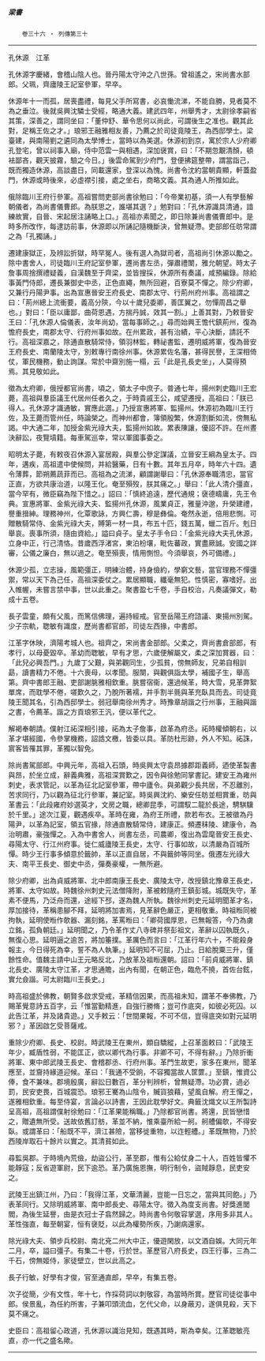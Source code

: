 

##### 梁書
　　`卷三十六 ‧ 列傳第三十`

* * *

孔休源　江革

孔休源字慶緒，會稽山陰人也。晉丹陽太守沖之八世孫。曾祖遙之，宋尚書水部郎。父珮，齊廬陵王記室參軍，早卒。

休源年十一而孤，居喪盡禮，每見父手所寫書，必哀慟流涕，不能自勝，見者莫不為之垂泣。後就吳興沈驎士受經，略通大義。建武四年，州舉秀才，太尉徐孝嗣省其策，深善之，謂同坐曰：「董仲舒、華令思何以尚此，可謂後生之准也。觀其此對，足稱王佐之才。」琅邪王融雅相友善，乃薦之於司徒竟陵王，為西邸學士。梁臺建，與南陽劉之遴同為太學博士，當時以為美選。休源初到京，寓於宗人少府卿孔登宅，曾以祠事入廟，侍中范雲一與相遇，深加襃賞，曰：「不期忽覯清顏，頓袪鄙吝，觀天披霧，驗之今日。」後雲命駕到少府門，登便拂筵整帶，謂當詣己，既而獨造休源，高談盡日，同載還家，登深以為愧。尚書令沈約當朝貴顯，軒蓋盈門，休源或時後來，必虛襟引接，處之坐右，商略文義。其為通人所推如此。

俄除臨川王府行參軍。高祖嘗問吏部尚書徐勉曰：「今帝業初基，須一人有學藝解朝儀者，為尚書儀曹郎。為朕思之，誰堪其選？」勉對曰：「孔休源識具清通，諳練故實，自晉、宋起居注誦略上口。」高祖亦素聞之，即日除兼尚書儀曹郎中。是時多所改作，每逮訪前事，休源即以所誦記隨機斷決，曾無疑滯。吏部郎任昉常謂之為「孔獨誦。」

遷建康獄正，及辨訟折獄，時罕冤人。後有選人為獄司者，高祖尚引休源以勵之。除中書舍人，司徒臨川王府記室參軍，遷尚書左丞，彈肅禮闈，雅允朝望。時太子詹事周捨撰禮疑義，自漢魏至于齊梁，並皆搜採，休源所有奏議，咸預編錄。除給事黃門侍郎，遷長兼御史中丞，正色直繩，無所回避，百寮莫不憚之。除少府卿，又兼行丹陽尹事。出為宣惠晉安王府長史、南郡太守、行荊州府州事。高祖謂之曰：「荊州總上流衝要，義高分陝，今以十歲兒委卿，善匡翼之，勿憚周昌之舉也。」對曰：「臣以庸鄙，曲荷恩遇，方揣丹誠，效其一割。」上善其對，乃敕晉安王曰：「孔休源人倫儀表，汝年尚幼，當每事師之。」尋而始興王憺代鎮荊州，復為憺府長史，南郡太守、行府州事如故。在州累政，甚有治績，平心決斷，請託不行。高祖深嘉之，除通直散騎常侍，領羽林監，轉祕書監，遷明威將軍，復為晉安王府長史、南蘭陵太守，別敕專行南徐州事。休源累佐名藩，甚得民譽，王深相倚仗，軍民機務，動止詢謀。常於中齋別施一榻，云「此是孔長史坐」，人莫得預焉。其見敬如此。

徵為太府卿，俄授都官尚書，頃之，領太子中庶子。普通七年，揚州刺史臨川王宏薨，高祖與羣臣議王代居州任者久之，于時貴戚王公，咸望遷授，高祖曰：「朕已得人。孔休源才識通敏，實應此選。」乃授宣惠將軍、監揚州。休源初為臨川王行佐，及王薨而管州任，時論榮之。而神州都會，簿領殷繁，休源割斷如流，傍無私謁。中大通二年，加授金紫光祿大夫，監揚州如故。累表陳讓，優詔不許。在州晝決辭訟，夜覽墳籍。每車駕巡幸，常以軍國事委之。

昭明太子薨，有敕夜召休源入宴居殿，與羣公參定謀議，立晉安王綱為皇太子。四年，遘疾，高祖遣中使候問，并給醫藥，日有十數。其年五月卒，時年六十四。遺令薄葬，節朔薦蔬菲而已。高祖為之流涕，顧謂謝舉曰：「孔休源奉職清忠，當官正直，方欲共康治道，以隆王化。奄至殞歿，朕其痛之。」舉曰：「此人清介彊直，當今罕有，微臣竊為陛下惜之。」詔曰：「慎終追遠，歷代通規；襃德疇庸，先王令典。宣惠將軍、金紫光祿大夫、監揚州孔休源，風業貞正，雅量沖邈，升榮建禮，譽重搢紳。理務神州，化覃歌詠，方興仁壽，穆是彝倫。奄然永逝，倍用悲惻。可贈散騎常侍、金紫光祿大夫，賻第一材一具，布五十匹，錢五萬，蠟二百斤。剋日舉哀。喪事所須，隨由資給。」謚曰貞子。皇太子手令曰：「金紫光祿大夫孔休源，立身中正，行己清恪。昔歲西浮渚宮，東泊枌壤，毗佐蕃政，實盡厥誠。安國之詳審，公儀之廉白，無以過之。奄至殞喪，情用惻怛。今須舉哀，外可備禮。」

休源少孤，立志操，風範彊正，明練治體，持身儉約，學窮文藝，當官理務不憚彊禦，常以天下為己任，高祖深委仗之。累居顯職，纖毫無犯。性慎密，寡嗜好。出入帷幄，未嘗言禁中事，世以此重之。聚書盈七千卷，手自校治，凡奏議彈文，勒成十五卷。

長子雲童，頗有父風，而篤信佛理，遍持經戒。官至岳陽王府諮議、東揚州別駕。少子宗軌，聦敏有識度，歷尚書都官郎，司徒左西掾，中書郎。

江革字休映，濟陽考城人也。祖齊之，宋尚書金部郎。父柔之，齊尚書倉部郎，有孝行，以母憂毀卒。革幼而聦敏，早有才思，六歲便解屬文，柔之深加賞器，曰：「此兒必興吾門。」九歲丁父艱，與弟觀同生，少孤貧，傍無師友，兄弟自相訓勗，讀書精力不倦。十六喪母，以孝聞。服闋，與觀俱詣太學，補國子生，舉高第。齊中書郎王融、吏部謝朓雅相欽重。朓嘗宿衞，還過候革，時大雪，見革弊絮單席，而耽學不倦，嗟歎久之，乃脫所著襦，并手割半氈與革充臥具而去。司徒竟陵王聞其名，引為西邸學士。弱冠舉南徐州秀才。時豫章胡諧之行州事，王融與諧之書，令薦革。諧之方貢琅邪王汎，便以革代之。

解褐奉朝請。僕射江祏深相引接，祏為太子詹事，啟革為府丞。祏時權傾朝右，以革才堪經國，令參掌機務，詔誥文檄，皆委以具。革防杜形跡，外人不知。祏誅，賔客皆罹其罪，革獨以智免。

除尚書駕部郎。中興元年，高祖入石頭，時吳興太守袁昂據郡距義師，迺使革製書與昂，於坐立成，辭義典雅，高祖深賞歎之，因令與徐勉同掌書記。建安王為雍州刺史，表求管記，以革為征北記室參軍，帶中廬令。與弟觀少長共居，不忍離別，苦求同行，乃以觀為征北行參軍，兼記室。時吳興沈約、樂安任昉並相賞重，昉與革書云：「此段雍府妙選英才，文房之職，總卿昆季，可謂馭二龍於長途，騁騏驥於千里。」途次江夏，觀遇疾卒。革時在雍，為府王所禮，款若布衣。王被徵為丹陽尹，以革為記室，領五官掾，除通直散騎常侍，建康正。頻遷秣陵、建康令，為治明肅，豪強憚之。入為中書舍人，尚書左丞，司農卿，復出為雲麾晉安王長史、尋陽太守、行江州府事。徙仁威廬陵王長史，太守、行事如故，以清嚴為百城所憚。時少王行事多傾意於籤帥，革以正直自居，不與籤帥等同坐。俄遷左光祿大夫、南平王長史、御史中丞，彈奏豪權，一無所避。

除少府卿，出為貞威將軍、北中郎南康王長史、廣陵太守，改授鎮北豫章王長史，將軍、太守如故。時魏徐州刺史元法僧降附，革被敕隨府王鎮彭城。城既失守，革素不便馬，乃泛舟而還，途經下邳，遂為魏人所執。魏徐州刺史元延明聞革才名，厚加接待，革稱患腳不拜，延明將加害焉，見革辭色嚴正，更相敬重。時祖暅同被拘執，延明使暅作欹器、漏刻銘，革罵暅曰：「卿荷國厚恩，已無報答，今乃為虜立銘，孤負朝廷。」延明聞之，乃令革作丈八寺碑并祭彭祖文，革辭以囚執既久，無復心思。延明逼之逾苦，將加箠撲。革厲色而言曰：「江革行年六十，不能殺身報主，今日得死為幸，誓不為人執筆。」延明知不可屈，乃止。日給脫粟三升，僅餘性命。值魏主請中山王元略反北，乃放革及祖暅還朝。詔曰：「前貞威將軍、鎮北長史、廣陵太守江革，才思通贍，出內有聞，在朝正色，臨危不撓，首佐台鉉，實允僉諧。可太尉臨川王長史。」

時高祖盛於佛教，朝賢多啟求受戒，革精信因果，而高祖未知，謂革不奉佛教，乃賜革覺意詩五百字，云「惟當勤精進，自強行勝脩；豈可作底突，如彼必死囚。以此告江革，并及諸貴遊。」又手敕云：「世間果報，不可不信，豈得底突如對元延明邪？」革因啟乞受菩薩戒。

重除少府卿、長史、校尉。時武陵王在東州，頗自驕縱，上召革面敕曰：「武陵王年少，臧盾性弱，不能匡正，欲以卿代為行事。非卿不可，不得有辭。」乃除折衝將軍、東中郎武陵王長史、會稽郡丞、行府州事。革門生故吏，家多在東州，聞革應至，並齎持緣道迎候。革曰：「我通不受餉，不容獨當故人筐篚。」至鎮，惟資公俸，食不兼味。郡境殷廣，辭訟日數百，革分判辨析，曾無疑滯。功必賞，過必罰，民安吏畏，百城震恐。琅邪王騫為山陰令，贓貨狼藉，望風自解。府王憚之，遂雅相欽重。每至侍宴，言論必以詩書，王因此耽學好文。典籤沈熾文以王所製詩呈高祖，高祖謂僕射徐勉曰：「江革果能稱職。」乃除都官尚書。將還，民皆戀惜之，贈遺無所受。送故依舊訂舫，革並不納，惟乘臺所給一舸。舸艚偏欹，不得安臥。或謂革曰：「船既不平，濟江甚險，當移徙重物，以迮輕艚。」革既無物，乃於西陵岸取石十餘片以實之。其清貧如此。

尋監吳郡。于時境內荒儉，劫盜公行，革至郡，惟有公給仗身二十人，百姓皆懼不能靜寇；反省遊軍尉，民下逾恐。革乃廣施恩撫，明行制令，盜賊靜息，民吏安之。

武陵王出鎮江州，乃曰：「我得江革，文華清麗，豈能一日忘之，當與其同飽。」乃表革同行。又除明威將軍、南中郎長史、尋陽太守。徵入為度支尚書。好獎進閭閻，為後生延譽，由是衣冠士子翕然歸之。時尚書令何敬容掌選，序用多非其人。革性強直，每至朝宴，恒有襃貶，以此為權勢所疾，乃謝病還家。

除光祿大夫、領步兵校尉、南北兗二州大中正，優遊閑放，以文酒自娛。大同元年二月，卒，謚曰彊子。有集二十卷，行於世。革歷官八府長史，四王行事，三為二千石，傍無姬侍，家徒壁立，世以此高之。

長子行敏，好學有才俊，官至通直郎，早卒，有集五卷。

次子從簡，少有文性，年十七，作採荷詞以刺敬容，為當時所賞。歷官司徒從事中郎。侯景亂，為任約所害，子兼叩頭流血，乞代父命，以身蔽刃，遂俱見殺，天下莫不痛之。

史臣曰：高祖留心政道，孔休源以識治見知，既遇其時，斯為幸矣。江革聦敏亮直，亦一代之盛名歟。

* * *

